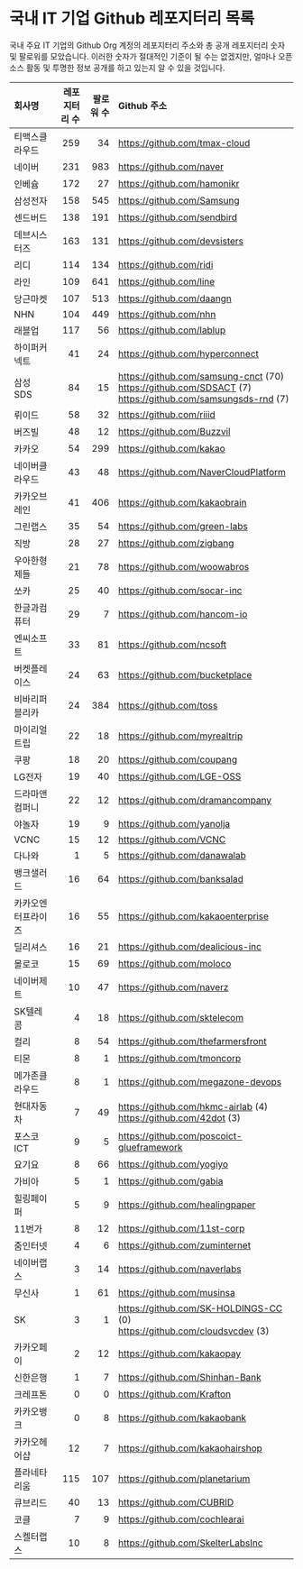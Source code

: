 # 국내 IT 기업 Github 레포지터리 목록
국내 주요 IT 기업의 Github Org 계정의 레포지터리 주소와 총 공개 레포지터리 숫자 및 팔로워를 모았습니다. 이러한 숫자가 절대적인 기준이 될 수는 없겠지만, 얼마나 오픈 소스 활동 및 투명한 정보 공개를 하고 있는지 알 수 있을 것입니다.

<!-- MARKDOWN_TABLE(GITHUB): START -->

| **회사명** | **레포지터리 수** | **팔로워 수** | **Github 주소** |
|:---|---:|---:|:---|
| 티맥스클라우드 | 259 | 34 | https://github.com/tmax-cloud |
| 네이버 | 231 | 983 | https://github.com/naver |
| 인베슘 | 172 | 27 | https://github.com/hamonikr |
| 삼성전자 | 158 | 545 | https://github.com/Samsung |
| 센드버드 | 138 | 191 | https://github.com/sendbird |
| 데브시스터즈 | 163 | 131 | https://github.com/devsisters |
| 리디 | 114 | 134 | https://github.com/ridi |
| 라인 | 109 | 641 | https://github.com/line |
| 당근마켓 | 107 | 513 | https://github.com/daangn |
| NHN | 104 | 449 | https://github.com/nhn |
| 래블업 | 117 | 56 | https://github.com/lablup |
| 하이퍼커넥트 | 41 | 24 | https://github.com/hyperconnect |
| 삼성SDS | 84 | 15 | https://github.com/samsung-cnct (70)<br />https://github.com/SDSACT (7)<br />https://github.com/samsungsds-rnd (7) |
| 뤼이드 | 58 | 32 | https://github.com/riiid |
| 버즈빌 | 48 | 12 | https://github.com/Buzzvil |
| 카카오 | 54 | 299 | https://github.com/kakao |
| 네이버클라우드 | 43 | 48 | https://github.com/NaverCloudPlatform |
| 카카오브레인 | 41 | 406 | https://github.com/kakaobrain |
| 그린랩스 | 35 | 54 | https://github.com/green-labs |
| 직방 | 28 | 27 | https://github.com/zigbang |
| 우아한형제들 | 21 | 78 | https://github.com/woowabros |
| 쏘카 | 25 | 40 | https://github.com/socar-inc |
| 한글과컴퓨터 | 29 | 7 | https://github.com/hancom-io |
| 엔씨소프트 | 33 | 81 | https://github.com/ncsoft |
| 버켓플레이스 | 24 | 63 | https://github.com/bucketplace |
| 비바리퍼블리카 | 24 | 384 | https://github.com/toss |
| 마이리얼트립 | 22 | 18 | https://github.com/myrealtrip |
| 쿠팡 | 18 | 20 | https://github.com/coupang |
| LG전자 | 19 | 40 | https://github.com/LGE-OSS |
| 드라마앤컴퍼니 | 22 | 12 | https://github.com/dramancompany |
| 야놀자 | 19 | 9 | https://github.com/yanolja |
| VCNC | 15 | 12 | https://github.com/VCNC |
| 다나와 | 1 | 5 | https://github.com/danawalab |
| 뱅크샐러드 | 16 | 64 | https://github.com/banksalad |
| 카카오엔터프라이즈 | 16 | 55 | https://github.com/kakaoenterprise |
| 딜리셔스 | 16 | 21 | https://github.com/dealicious-inc |
| 몰로코 | 15 | 69 | https://github.com/moloco |
| 네이버제트 | 10 | 47 | https://github.com/naverz |
| SK텔레콤 | 4 | 18 | https://github.com/sktelecom |
| 컬리 | 8 | 54 | https://github.com/thefarmersfront |
| 티몬 | 8 | 1 | https://github.com/tmoncorp |
| 메가존클라우드 | 8 | 1 | https://github.com/megazone-devops |
| 현대자동차 | 7 | 49 | https://github.com/hkmc-airlab (4)<br />https://github.com/42dot (3) |
| 포스코ICT | 9 | 5 | https://github.com/poscoict-glueframework |
| 요기요 | 8 | 66 | https://github.com/yogiyo |
| 가비아 | 5 | 1 | https://github.com/gabia |
| 힐링페이퍼 | 5 | 9 | https://github.com/healingpaper |
| 11번가 | 8 | 12 | https://github.com/11st-corp |
| 줌인터넷 | 4 | 6 | https://github.com/zuminternet |
| 네이버랩스 | 3 | 14 | https://github.com/naverlabs |
| 무신사 | 1 | 61 | https://github.com/musinsa |
| SK | 3 | 1 | https://github.com/SK-HOLDINGS-CC (0)<br />https://github.com/cloudsvcdev (3) |
| 카카오페이 | 2 | 12 | https://github.com/kakaopay |
| 신한은행 | 1 | 7 | https://github.com/Shinhan-Bank |
| 크레프톤 | 0 | 0 | https://github.com/Krafton |
| 카카오뱅크 | 0 | 8 | https://github.com/kakaobank |
| 카카오헤어샵 | 12 | 7 | https://github.com/kakaohairshop |
| 플라네타리움 | 115 | 107 | https://github.com/planetarium |
| 큐브리드 | 40 | 13 | https://github.com/CUBRID |
| 코클 | 7 | 9 | https://github.com/cochlearai |
| 스켈터랩스 | 10 | 8 | https://github.com/SkelterLabsInc |

<!-- MARKDOWN_TABLE(GITHUB): END -->
